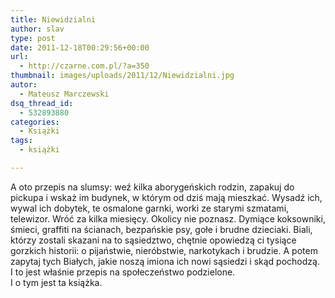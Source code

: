```yaml
---
title: Niewidzialni
author: slav
type: post
date: 2011-12-18T00:29:56+00:00
url:
  - http://czarne.com.pl/?a=350
thumbnail: images/uploads/2011/12/Niewidzialni.jpg
autor:
  - Mateusz Marczewski
dsq_thread_id:
  - 532893880
categories:
  - Książki
tags:
  - książki

---
```

A oto przepis na slumsy: weź kilka aborygeńskich rodzin, zapakuj do pickupa i wskaż im budynek, w którym od dziś mają mieszkać. Wysadź ich, wywal ich dobytek, te osmalone garnki, worki ze starymi szmatami, telewizor. Wróć za kilka miesięcy. Okolicy nie poznasz. Dymiące koksowniki, śmieci, graffiti na ścianach, bezpańskie psy, gołe i brudne dzieciaki. Biali, którzy zostali skazani na to sąsiedztwo, chętnie opowiedzą ci tysiące gorzkich historii: o pijaństwie, nieróbstwie, narkotykach i brudzie. A potem zapytaj tych Białych, jakie noszą imiona ich nowi sąsiedzi i skąd pochodzą.  
I to jest właśnie przepis na społeczeństwo podzielone.  
I o tym jest ta książka.

&nbsp;